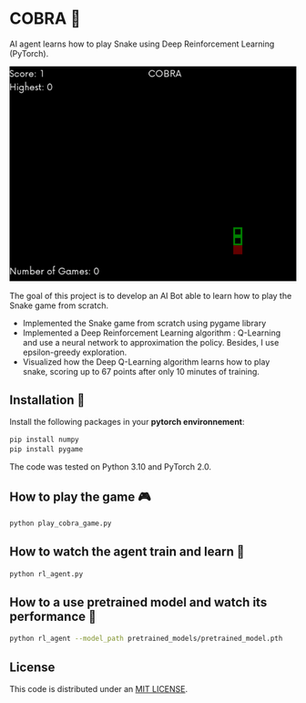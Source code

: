 # COBRA :snake:

AI agent learns how to play Snake using Deep Reinforcement Learning (PyTorch).

![Alt Text](https://github.com/brightonm/COBRA/blob/main/pretrained_model.gif)

The goal of this project is to develop an AI Bot able to learn how to play the Snake game from scratch.

* Implemented the Snake game from scratch using pygame library
* Implemented a Deep Reinforcement Learning algorithm : Q-Learning and use a neural network to approximation the policy. Besides, I use epsilon-greedy exploration.
* Visualized  how the Deep Q-Learning algorithm learns how to play snake, scoring up to 67 points after only 10 minutes of training.

## Installation :construction_worker:

Install the following packages in your **pytorch environnement**:

```bash
pip install numpy
pip install pygame
```

The code was tested on Python 3.10 and PyTorch 2.0.

## How to play the game :video_game:

```bash
python play_cobra_game.py
```

## How to watch the agent train and learn :elephant:

```bash
python rl_agent.py
```

## How to a use pretrained model and watch its performance :rocket:

```bash
python rl_agent --model_path pretrained_models/pretrained_model.pth
```

## License
This code is distributed under an [MIT LICENSE](LICENSE).
